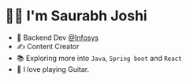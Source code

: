 # 🙋‍♂️ I'm Saurabh Joshi
- 💼 Backend Dev [@Infosys](https://github.com/Infosys)
- ✍️ Content Creator
- 📚 Exploring more into `Java`, `Spring boot` and `React`
- 🎸 I love playing Guitar.
